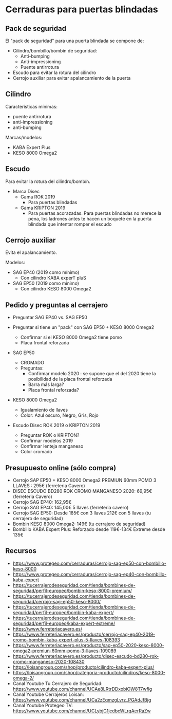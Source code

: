 # Cerraduras para puertas blindadas

## Pack de seguridad

El "pack de seguridad" para una puerta blindada se compone de:

* Cilindro/bombillo/bombín de seguridad:
    * Anti-bumping
    * Anti-impressioning
    * Puente antirrotura
* Escudo para evitar la rotura del cilindro
* Cerrojo auxiliar para evitar apalancamiento de la puerta

## Cilindro

Características mínimas:

* puente antirrotura
* anti-impressioning
* anti-bumping

Marcas/modelos:

* KABA Expert Plus
* KESO 8000 Omega2

## Escudo

Para evitar la rotura del cilindro/bombín.

* Marca Disec
    * Gama ROK 2019
        * Para puertas blindadas
    * Gama KRIPTON 2019
        * Para puertas acorazadas. Para puertas blindadas no merece la pena, los ladrones antes te hacen un boquete en la puerta blindada que intentar romper el escudo

## Cerrojo auxiliar

Evita el apalancamiento.

Modelos:

* SAG EP40 (2019 como mínimo)
    * Con cilindro KABA experT pluS
* SAG EP50 (2019 como mínimo)
    * Con cilindro KESO 8000 Omega2

## Pedido y preguntas al cerrajero

* Preguntar SAG EP40 vs. SAG EP50
* Preguntar si tiene un "pack" con SAG EP50 + KESO 8000 Omega2
    * Confirmar si el KESO 8000 Omega2 tiene pomo
    * Placa frontal reforzada

* SAG EP50
    * CROMADO
    * Preguntas:
        * Confirmar modelo 2020 : se supone que el del 2020 tiene la posibilidad de la placa frontal reforzada
        * Barra más larga?
        * Placa frontal reforzada?

* KESO 8000 Omega2
    * Igualamiento de llaves
    * Color: Azul oscuro, Negro, Gris, Rojo

* Escudo Disec ROK 2019 o KRIPTON 2019
    * Preguntar ROK o KRIPTON?
    * Confirmar modelos 2019
    * Confirmar lenteja manganeso
    * Color cromado

## Presupuesto online (sólo compra)

* Cerrojo SAP EP50 + KESO 8000 Omega2 PREMIUN 60mm POMO 3 LLAVES : 295€ (ferreteria Cavero)
* DISEC ESCUDO BD280 ROK CROMO MANGANESO 2020: 69,95€ (ferreteria Cavero)
* Cerrojo SAG EP40: 162,95€
* Cerrojo SAG EP40: 145,00€ 5 llaves (ferreteria cavero)
* Cerrojo SAG EP50: Desde 185€ con 3 llaves 212€ con 5 llaves (tu cerrajero de seguridad)
* Bombin KESO 8000 Omega2: 149€ (tu cerrajero de seguridad)
* Bombillo KABA Expert Plus: Reforzado desde 119€-134€ Extreme desde 135€

## Recursos

* https://www.protegeo.com/cerraduras/cerrojo-sag-ep50-con-bombillo-keso-8000
* https://www.protegeo.com/cerraduras/cerrojo-sag-ep40-con-bombillo-kaba-expert
* https://tucerrajerodeseguridad.com/tienda/bombines-de-seguridad/perfil-europeo/bombin-keso-8000-premium/
* https://tucerrajerodeseguridad.com/tienda/bombines-de-seguridad/cerrojo-sag-ep50-keso-8000/
* https://tucerrajerodeseguridad.com/tienda/bombines-de-seguridad/perfil-europeo/bombin-kaba-expert/
* https://tucerrajerodeseguridad.com/tienda/bombines-de-seguridad/perfil-europeo/kaba-expert-extreme/
* https://www.ferreteriacavero.es/
* https://www.ferreteriacavero.es/producto/cerrojo-sag-ep40-2019-cromo-bombin-kaba-expert-plus-5-llaves-108393
* https://www.ferreteriacavero.es/producto/sag-ep50-2020-keso-8000-omega2-premiun-60mm-pomo-3-llaves-109089
* https://www.ferreteriacavero.es/producto/disec-escudo-bd280-rok-cromo-manganeso-2020-108430
* https://loisangroup.com/shop/producto/cilindro-kaba-expert-plus/
* https://loisangroup.com/shop/categoria-producto/cilindros/keso-8000-omega-2/
* Canal Youtube Tu Cerrajero de Seguridad: https://www.youtube.com/channel/UCAe8LRtrDDxobiOW8T7wflg
* Canal Youtube Cerrajeros Loisan: https://www.youtube.com/channel/UCa2zEqmzgLvrz_PGAdJfBjg
* Canal Youtube Protegeo TV: https://www.youtube.com/channel/UCLybjG1jcdbcWLrqAerRaZw

